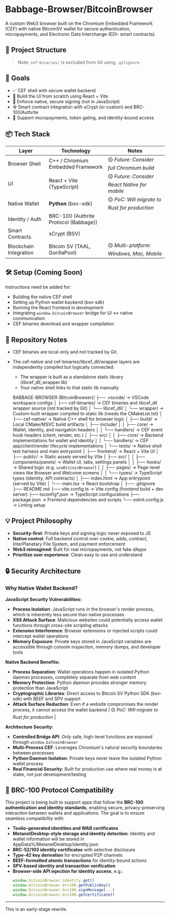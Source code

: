 # Babbage-Browser/BitcoinBrowser

A custom Web3 browser built on the Chromium Embedded Framework (CEF) with native BitcoinSV wallet for secure authentication, micropayments, and Electronic Data Interchange (EDI- smart contracts).

## 🔧 Project Structure

> Note: `cef-binaries/` is excluded from Git using `.gitignore`.

## 🚀 Goals

- ✅ CEF shell with secure wallet backend
- 🧱 Build the UI from scratch using React + Vite
- 🔐 Enforce native, secure signing (not in JavaScript)
- ⚙️ Smart contract integration with sCrypt (or custom) and BRC-100/Authrite
- 🎯 Support micropayments, token gating, and identity-bound access

## 📦 Tech Stack

| Layer | Technology | Notes |
|-------|------------|-------|
| Browser Shell | C++ / Chromium Embedded Framework | 🟡 *Future: Consider full Chromium build* |
| UI | React + Vite (TypeScript) | 🟡 *Future: Consider React Native for mobile* |
| Native Wallet | **Python** (bsv-sdk) | 🟡 *PoC: Will migrate to Rust for production* |
| Identity / Auth | BRC-100 (Authrite Protocol (Babbage)) | |
| Smart Contracts | sCrypt (BSV) | |
| Blockchain Integration | Bitcoin SV (TAAL, GorillaPool) | 🟡 *Multi-platform: Windows, Mac, Mobile* |

## 🛠️ Setup (Coming Soon)

Instructions need be added for:

- Building the native CEF shell
- Setting up Python wallet backend (bsv-sdk)
- Running the React frontend in development
- Integrating `window.bitcoinBrowser` bridge for UI ↔ native communication
- CEF binaries download and wrapper compilation

## 📁 Repository Notes

- CEF binaries are local-only and not tracked by Git.
- The cef-native and cef-binaries/libcef_dll/wrapper layers are independently compiled but logically connected:
    - The wrapper is built as a standalone static library (libcef_dll_wrapper.lib)
    - Your native shell links to that static lib manually

    BABBAGE-BROWSER (BitcoinBrowser)/
    ├── .vscode/                     → VSCode workspace configs
    │
    ├── cef-binaries/               → CEF binaries and libcef_dll wrapper source (not tracked by Git)
    │   └── libcef_dll/
    │       └── wrapper/            → Custom-built wrapper compiled to static lib (needs the CMakeList.txt)
    │
    ├── cef-native/                 → Native C++ shell for browser logic
    │   ├── build/                  → Local CMake/MSVC build artifacts
    │   ├── include/
    │   │   ├── core/               → Wallet, identity, and navigation headers
    │   │   └── handlers/           → CEF event hook headers (client, render, etc.)
    │   ├── src/
    │   │   ├── core/               → Backend implementations for wallet and identity
    │   │   └── handlers/           → CEF app/client/render lifecycle implementations
    │   └── tests/                  → Native shell test harness and main entrypoint
    │
    ├── frontend/                   → React + Vite UI
    │   ├── public/                 → Static assets served by Vite
    │   ├── src/
    │   │   ├── components/panels/  → Wallet UI, tabs, settings panels
    │   │   ├── hooks/              → Shared logic (e.g. `useBitcoinBrowser`)
    │   │   ├── pages/              → Page-level views like Browser and Welcome screens
    │   │   └── types/              → TypeScript types (identity, API contracts)
    │   ├── index.html              → App entrypoint (served by Vite)
    │   └── main.tsx                → React bootstrap
    │
    ├── .gitignore
    ├── README.md
    ├── vite.config.ts             → Vite config (frontend build + dev server)
    ├── tsconfig*.json             → TypeScript configurations
    ├── package.json               → Frontend dependencies and scripts
    └── eslint.config.js           → Linting setup

## 💡 Project Philosophy

- **Security-first**: Private keys and signing logic never exposed to JS
- **Native control**: Full backend control over cookie, adds, contract, InterPlanetary File System, and payment enforcement
- **Web3 reimagined**: Built for real micropayments, not fake dApps
- **Prioritize user experience**: Clean easy to use and understand

## 🔒 Security Architecture

### Why Native Wallet Backend?

**JavaScript Security Vulnerabilities:**
- **Process Isolation**: JavaScript runs in the browser's render process, which is inherently less secure than native processes
- **XSS Attack Surface**: Malicious websites could potentially access wallet functions through cross-site scripting attacks
- **Extension Interference**: Browser extensions or injected scripts could intercept wallet operations
- **Memory Exposure**: Private keys stored in JavaScript variables are accessible through console inspection, memory dumps, and developer tools

**Native Backend Benefits:**
- **Process Separation**: Wallet operations happen in isolated Python daemon processes, completely separate from web content
- **Memory Protection**: Python daemon provides stronger memory protection than JavaScript
- **Cryptographic Libraries**: Direct access to Bitcoin SV Python SDK (bsv-sdk) with BEEF and SPV support
- **Attack Surface Reduction**: Even if a website compromises the render process, it cannot access the wallet backend
| 🟡 *PoC: Will migrate to Rust for production* |

**Architecture Security:**
- **Controlled Bridge API**: Only safe, high-level functions are exposed through `window.bitcoinBrowser`
- **Multi-Process CEF**: Leverages Chromium's natural security boundaries between processes
- **Python Daemon Isolation**: Private keys never leave the isolated Python wallet process
- **Real Financial Security**: Built for production use where real money is at stake, not just development/testing

## 🧬 BRC-100 Protocol Compatibility

This project is being built to support apps that follow the **BRC-100 authentication and identity standards**, enabling secure, privacy-preserving interaction between wallets and applications. The goal is to ensure seamless compatibility with:

- **Toolio-generated identities and WAB certificates**
- **MetanetDesktop-style storage and identity detection**: Identity and wallet information will be stored in AppData%/MetanetDesktop/identity.json
- **BRC-52/103 identity certificates** with selective disclosure
- **Type-42 key derivation** for encrypted P2P channels
- **BEEF-formatted atomic transactions** for identity-bound actions
- **SPV-based identity and transaction verification**
- **Browser-side API injection for identity access**, e.g.:
  ```js
  window.bitcoinBrowser.identity.get()
  window.bitcoinBrowser.brc100.getPublicKey()
  window.bitcoinBrowser.brc100.signMessage(...)
  window.bitcoinBrowser.brc100.getCertificate()

---

This is an early-stage rewrite.
